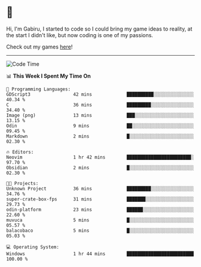 # 🐀

Hi, I'm Gabiru, I started to code so I could bring my game ideas to reality, at the start I didn't like, but now coding is one of my passions.

Check out my games [here](https://gabiru.art/projetos/)!

---

<!--START_SECTION:waka-->
![Code Time](http://img.shields.io/badge/Code%20Time-418%20hrs%2052%20mins-blue)

📊 **This Week I Spent My Time On** 

```text
💬 Programming Languages: 
GDScript3                42 mins             ██████████░░░░░░░░░░░░░░░   40.34 % 
C                        36 mins             █████████░░░░░░░░░░░░░░░░   34.40 % 
Image (png)              13 mins             ███░░░░░░░░░░░░░░░░░░░░░░   13.15 % 
Odin                     9 mins              ██░░░░░░░░░░░░░░░░░░░░░░░   09.45 % 
Markdown                 2 mins              █░░░░░░░░░░░░░░░░░░░░░░░░   02.30 % 

🔥 Editors: 
Neovim                   1 hr 42 mins        ████████████████████████░   97.70 % 
Obsidian                 2 mins              █░░░░░░░░░░░░░░░░░░░░░░░░   02.30 % 

🐱‍💻 Projects: 
Unknown Project          36 mins             █████████░░░░░░░░░░░░░░░░   34.76 % 
super-crate-box-fps      31 mins             ███████░░░░░░░░░░░░░░░░░░   29.73 % 
odin-platform            23 mins             ██████░░░░░░░░░░░░░░░░░░░   22.60 % 
muvuca                   5 mins              █░░░░░░░░░░░░░░░░░░░░░░░░   05.57 % 
balacobaco               5 mins              █░░░░░░░░░░░░░░░░░░░░░░░░   05.03 % 

💻 Operating System: 
Windows                  1 hr 44 mins        █████████████████████████   100.00 % 
```


<!--END_SECTION:waka-->

